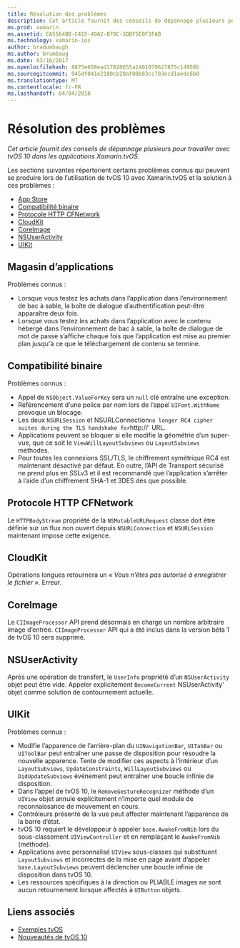 ```yaml
---
title: Résolution des problèmes
description: Cet article fournit des conseils de dépannage plusieurs pour travailler avec tvOS 10 dans les applications Xamarin.tvOS.
ms.prod: xamarin
ms.assetid: EA5564BB-C415-49A2-B70C-3DBF5E0F3FAB
ms.technology: xamarin-ios
author: bradumbaugh
ms.author: brumbaug
ms.date: 03/16/2017
ms.openlocfilehash: 8875e658ead17820655a2401079627875c14958b
ms.sourcegitcommit: 945df041e2180cb20af08b83cc703ecd1aedc6b0
ms.translationtype: MT
ms.contentlocale: fr-FR
ms.lasthandoff: 04/04/2018
---
```

# <a name="troubleshooting"></a>Résolution des problèmes

_Cet article fournit des conseils de dépannage plusieurs pour travailler avec tvOS 10 dans les applications Xamarin.tvOS._

Les sections suivantes répertorient certains problèmes connus qui peuvent se produire lors de l’utilisation de tvOS 10 avec Xamarin.tvOS et la solution à ces problèmes :

- [App Store](#App-Store)
- [Compatibilité binaire](#Binary-Compatibility)
- [Protocole HTTP CFNetwork](#CFNetwork-HTTP-Protocol)
- [CloudKit](#CloudKit)
- [CoreImage](#CoreImage)
- [NSUserActivity](#NSUserActivity)
- [UIKit](#UIKit)

<a name="App-Store" />

## <a name="app-store"></a>Magasin d’applications

Problèmes connus :

 - Lorsque vous testez les achats dans l’application dans l’environnement de bac à sable, la boîte de dialogue d’authentification peut-être apparaître deux fois.
 - Lorsque vous testez les achats dans l’application avec le contenu hébergé dans l’environnement de bac à sable, la boîte de dialogue de mot de passe s’affiche chaque fois que l’application est mise au premier plan jusqu'à ce que le téléchargement de contenu se termine.

<a name="Binary-Compatibility" />

## <a name="binary-compatibility"></a>Compatibilité binaire

Problèmes connus :

 - Appel de `NSObject.ValueForKey` sera un `null` clé entraîne une exception.
 - Référencement d’une police par nom lors de l’appel `UIFont.WithName` provoque un blocage.
 - Les deux `NSURLSession` et NSURLConnection` no longer RC4 cipher suites during the TLS handshake for `http://' URL.
 - Applications peuvent se bloquer si elle modifie la géométrie d’un super-vue, que ce soit le `ViewWillLayoutSubviews` ou `LayoutSubviews` méthodes.
 - Pour toutes les connexions SSL/TLS, le chiffrement symétrique RC4 est maintenant désactivé par défaut. En outre, l’API de Transport sécurisé ne prend plus en SSLv3 et il est recommandé que l’application s’arrêter à l’aide d’un chiffrement SHA-1 et 3DES dès que possible.

<a name="CFNetwork-HTTP-Protocol" />

## <a name="cfnetwork-http-protocol"></a>Protocole HTTP CFNetwork

Le `HTTPBodyStream` propriété de la `NSMutableURLRequest` classe doit être définie sur un flux non ouvert depuis `NSURLConnection` et `NSURLSession` maintenant impose cette exigence.

<a name="CloudKit" />

## <a name="cloudkit"></a>CloudKit

Opérations longues retournera un _« Vous n’êtes pas autorisé à enregistrer le fichier »._ Erreur.

<a name="CoreImage" />

## <a name="coreimage"></a>CoreImage

Le `CIImageProcessor` API prend désormais en charge un nombre arbitraire image d’entrée. `CIImageProcessor` API qui a été inclus dans la version bêta 1 de tvOS 10 sera supprimé.

<a name="NSUserActivity" />

## <a name="nsuseractivity"></a>NSUserActivity

Après une opération de transfert, le `UserInfo` propriété d’un `NSUserActivity` objet peut être vide. Appeler explicitement `BecomeCurrent` NSUserActivity' objet comme solution de contournement actuelle.

<a name="UIKit" />

## <a name="uikit"></a>UIKit

Problèmes connus :

 - Modifie l’apparence de l’arrière-plan du `UINavigationBar`, `UITabBar` ou `UIToolBar` peut entraîner une passe de disposition pour résoudre la nouvelle apparence. Tente de modifier ces aspects à l’intérieur d’un `LayoutSubviews`, `UpdateConstraints`, `WillLayoutSubviews` ou `DidUpdateSubviews` événement peut entraîner une boucle infinie de disposition.
 - Dans l’appel de tvOS 10, le `RemoveGestureRecognizer` méthode d’un `UIView` objet annule explicitement n’importe quel module de reconnaissance de mouvement en cours.
 - Contrôleurs présenté de la vue peut affecter maintenant l’apparence de la barre d’état.
 - tvOS 10 requiert le développeur à appeler `base.AwakeFromNib` lors du sous-classement `UIViewController` et en remplaçant le `AwakeFromNib` (méthode).
 - Applications avec personnalisé `UIView` sous-classes qui substituent `LayoutSubviews` et incorrectes de la mise en page avant d’appeler `base.LayoutSubviews` peuvent déclencher une boucle infinie de disposition dans tvOS 10.
 - Les ressources spécifiques à la direction ou PLIABLE images ne sont aucun retournement lorsque affectés à `UIButton` objets.





## <a name="related-links"></a>Liens associés

- [Exemples tvOS](https://developer.xamarin.com/samples/tvos/all/)
- [Nouveautés de tvOS 10](https://developer.apple.com/library/prerelease/content/releasenotes/General/WhatsNewinTVOS/Articles/tvOS10.html#//apple_ref/doc/uid/TP40017259-SW1)
